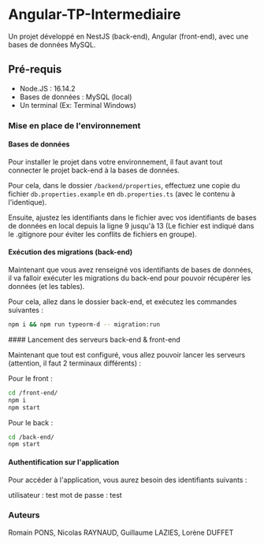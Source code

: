 # Angular-TP-Intermediaire

Un projet développé en NestJS (back-end), Angular (front-end), avec une bases de données MySQL.

## Pré-requis

- Node.JS : 16.14.2
- Bases de données : MySQL (local)
- Un terminal (Ex: Terminal Windows)

### Mise en place de l'environnement

#### Bases de données 

Pour installer le projet dans votre environnement, il faut avant tout connecter le projet back-end à la bases de données.

Pour cela, dans le dossier `/backend/properties`, effectuez une copie du fichier `db.properties.example` en `db.properties.ts` (avec le contenu à l'identique).

Ensuite, ajustez les identifiants dans le fichier avec vos identifiants de bases de données en local depuis la ligne 9 jusqu'à 13 (Le fichier est indiqué dans le .gitignore pour éviter les conflits de fichiers en groupe).

#### Exécution des migrations (back-end)

Maintenant que vous avez renseigné vos identifiants de bases de données, il va falloir exécuter les migrations du back-end pour pouvoir récupérer les données (et les tables).

Pour cela, allez dans le dossier back-end, et exécutez les commandes suivantes :
```sh
npm i && npm run typeorm-d -- migration:run
```

#### Lancement des serveurs back-end & front-end

Maintenant que tout est configuré, vous allez pouvoir lancer les serveurs (attention, il faut 2 terminaux différents) :

Pour le front : 
```sh
cd /front-end/
npm i 
npm start
```

Pour le back :
```sh
cd /back-end/
npm start
```

#### Authentification sur l'application

Pour accéder à l'application, vous aurez besoin des identifiants suivants :

utilisateur : test
mot de passe : test

### Auteurs

Romain PONS, Nicolas RAYNAUD, Guillaume LAZIES, Lorène DUFFET